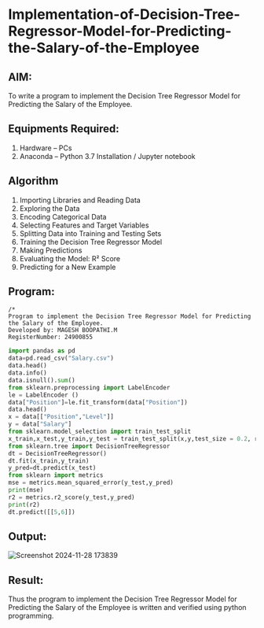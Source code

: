 # Implementation-of-Decision-Tree-Regressor-Model-for-Predicting-the-Salary-of-the-Employee

## AIM:
To write a program to implement the Decision Tree Regressor Model for Predicting the Salary of the Employee.

## Equipments Required:
1. Hardware – PCs
2. Anaconda – Python 3.7 Installation / Jupyter notebook

## Algorithm
1. Importing Libraries and Reading Data
2. Exploring the Data
3. Encoding Categorical Data
4. Selecting Features and Target Variables
5. Splitting Data into Training and Testing Sets
6. Training the Decision Tree Regressor Model
7. Making Predictions
8. Evaluating the Model: R² Score
9. Predicting for a New Example


## Program:
```
/*
Program to implement the Decision Tree Regressor Model for Predicting the Salary of the Employee.
Developed by: MAGESH BOOPATHI.M
RegisterNumber: 24900855 
```
```python
import pandas as pd
data=pd.read_csv("Salary.csv")
data.head()
data.info()
data.isnull().sum()
from sklearn.preprocessing import LabelEncoder
le = LabelEncoder ()
data["Position"]=le.fit_transform(data["Position"])
data.head()
x = data[["Position","Level"]]
y = data["Salary"]
from sklearn.model_selection import train_test_split
x_train,x_test,y_train,y_test = train_test_split(x,y,test_size = 0.2, random_state = 2)
from sklearn.tree import DecisionTreeRegressor
dt = DecisionTreeRegressor()
dt.fit(x_train,y_train)
y_pred=dt.predict(x_test)
from sklearn import metrics
mse = metrics.mean_squared_error(y_test,y_pred)
print(mse)
r2 = metrics.r2_score(y_test,y_pred)
print(r2)
dt.predict([[5,6]])
```

## Output:
![Screenshot 2024-11-28 173839](https://github.com/user-attachments/assets/01d197dc-2ca4-463b-a7e8-2a4d8b4ff157)



## Result:
Thus the program to implement the Decision Tree Regressor Model for Predicting the Salary of the Employee is written and verified using python programming.
